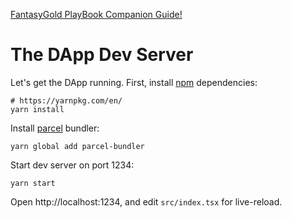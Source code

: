 [FantasyGold PlayBook Companion Guide!](https://github.com/fantasygold/FGC20-DevServer/FGC20-dapp.md)

# The DApp Dev Server

Let's get the DApp running. First, install [npm](https://www.npmjs.com/) dependencies:

```
# https://yarnpkg.com/en/
yarn install
```

Install [parcel](https://parceljs.org/getting_started.html) bundler:

```
yarn global add parcel-bundler
```

Start dev server on port 1234:

```
yarn start
```

Open http://localhost:1234, and edit `src/index.tsx` for live-reload.




